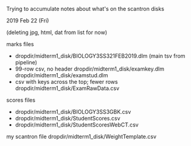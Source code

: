 Trying to accumulate notes about what's on the scantron disks

2019 Feb 22 (Fri)

(deleting jpg, html, dat from list for now)

marks files
* dropdir/midterm1_disk/BIOLOGY3SS321FEB2019.dlm (main tsv from pipeline)
* 99-row csv, no header dropdir/midterm1_disk/examkey.dlm
dropdir/midterm1_disk/examstud.dlm
* csv with keys across the top; fewer rows dropdir/midterm1_disk/ExamRawData.csv

scores files
* dropdir/midterm1_disk/BIOLOGY3SS3GBK.csv
* dropdir/midterm1_disk/StudentScores.csv
* dropdir/midterm1_disk/StudentScoresWebCT.csv

my scantron file
dropdir/midterm1_disk/WeightTemplate.csv
